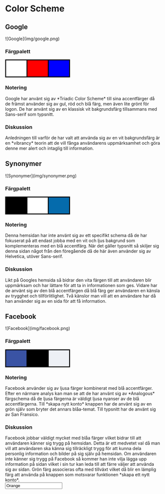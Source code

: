 Color Scheme
==============================


<h2>Google</h2>
![Google](img/google.png)

<h3>Färgpalett</h3>
<table>
<tr style="height: 55px; width: 155px; background-color: white;">
<td style="height: 50px; width: 50px; background-color: white; border-style: solid; border-color: black;"></td>
<td style="height: 50px; width: 50px; background-color: red; border-style: solid; border-color: black;"></td>
<td style="height: 50px; width: 50px; background-color: blue; border-style: solid; border-color: black;"></td>
</tr>
</table>
<h3>Notering</h3>
Google har använt sig av *Triadic Color Scheme* till sina accentfärger då de främst använder sig av gul, röd och blå färg, men även lite grönt för logon. De har använt sig av en klassisk vit bakgrundsfärg tillsammans med Sans-serif som typsnitt.


<h3>Diskussion</h3>
Anledningen till varför de har valt att använda sig av en vit bakgrundsfärg är en *vibrancy* teorin att de vill fånga användarens uppmärksamhet och göra denne mer alert och intaglig till information.



<h2>Synonymer</h2>
![Synonymer](img/synonymer.png)

<h3>Färgpalett</h3>
<table>
<tr style="height: 55px; width: 155px; background-color: white;">
<td style="height: 50px; width: 50px; background-color: black; border-style: solid; border-color: black;"></td>
<td style="height: 50px; width: 50px; background-color: white; border-style: solid; border-color: black;"></td>
<td style="height: 50px; width: 50px; background-color: #056BAC; border-style: solid; border-color: black;"></td>
</tr>
</table>
<h3>Notering</h3>
Denna hemsidan har inte använt sig av ett specifikt schema då de har fokuserat på att endast jobba med en vit och ljus bakgrund som komplementeras med en blå accentfärg. När det gäller typsnitt så skiljer sig denna sidan något från den föregående då de här även använder sig av Helvetica, utöver Sans-serif.

<h3>Diskussion</h3>
Likt på Googles hemsida så bidrar den vita färgen till att användaren blir uppmärksam och har lättare för att ta in informationen som ges. Vidare har de använt sig av den blå accentfärgen då blå färg ger användaren en känsla av trygghet och tillförlitlighet. Två känslor man vill att en användare har då han använder sig av en sida för att få information.

<h2>Facebook</h2>
![Facebook](img/facebook.png)

<h3>Färgpalett</h3>
<table>
<tr style="height: 55px; width: 155px; background-color: white;">
<td style="height: 50px; width: 50px; background-color: #3A53A4; border-style: solid; border-color: black;"></td>
<td style="height: 50px; width: 50px; background-color: black; border-style: solid; border-color: black;"></td>
<td style="height: 50px; width: 50px; background-color: #EDF0F5; border-style: solid; border-color: black;"></td>
</tr>
</table>
<h3>Notering</h3>
Facebook använder sig av ljusa färger kombinerat med blå accentfärger. Efter en närmare analys kan man se att de har använt sig av *Analogous* färgschema då de ljusa färgerna är väldigt ljusa nyanser av de blå accentfärgerna. Till *skapa nytt konto* knappen har de använt sig av en grön själv som bryter det annars blåa-temat. Till typsnitt har de använt sig av San Fransico.

<h3>Diskussion</h3>
Facebook jobbar väldigt mycket med blåa färger vilket bidrar till att användaren känner sig trygg på hemsidan. Detta är ett medvetet val då man vill att användaren ska känna sig tillräckligt trygg för att kunna dela personlig information och bilder på sig själv på hemsidan. Om användaren inte känner sig trygg på Facebook så kommer han inte vilja lägga upp information på sidan vilket i sin tur kan leda till att färre väljer att använda sig av sidan. Grön färg associeras ofta med tillväxt vilket då blir en lämplig färg att använda på knappen som motsvarar funktionen *skapa ett nytt konto*.

<div class="input-color">
    <input type="box" value="Orange" />
    <div class="color-box" style="background-color: #000;"></div>
    <!-- Replace "#FF850A" to change the color -->
</div>
